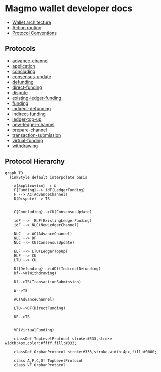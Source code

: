 # Magmo wallet developer docs

- [Wallet architecture](./structuring-the-wallet.md)
- [Action routing](./action-routing.md)
- [Protocol Conventions](./protocol-conventions.md)

## Protocols

- [advance-channel](../src/redux/protocols/advance-channel/readme.md)
- [application](../src/redux/protocols/application/readme.md)
- [concluding](../src/redux/protocols/concluding/readme.md)
- [consensus-update](../src/redux/protocols/consensus-update/readme.md)
- [defunding](../src/redux/protocols/defunding/readme.md)
- [direct-funding](../src/redux/protocols/direct-funding/readme.md)
- [dispute](../src/redux/protocols/dispute/readme.md)
- [existing-ledger-funding](../src/redux/protocols/existing-ledger-funding/readme.md)
- [funding](../src/redux/protocols/funding/readme.md)
- [indirect-defunding](../src/redux/protocols/indirect-defunding/readme.md)
- [indirect-funding](../src/redux/protocols/indirect-funding/readme.md)
- [ledger-top-up](../src/redux/protocols/ledger-top-up/readme.md)
- [new-ledger-channel](../src/redux/protocols/new-ledger-channel/readme.md)
- [prepare-channel](../src/redux/protocols/prepare-channel/readme.md)
- [transaction-submission](../src/redux/protocols/transaction-submission/readme.md)
- [virtual-funding](../src/redux/protocols/virtual-funding/readme.md)
- [withdrawing](../src/redux/protocols/withdrawing/readme.md)

<a name="hierarchy"></a>

## Protocol Hierarchy

```mermaid
graph TD
  linkStyle default interpolate basis

    A{Application}--> D
    F{Funding}--> idF(LedgerFunding)
    F --> AC(AdvanceChannel)
    D(Dispute)--> TS


    C{Concluding}-->CU(ConsensusUpdate)

    idF -->  ELF(ExistingLedgerFunding)
    idF --> NLC(NewLedgerChannel)

    NLC --> AC(AdvanceChannel)
    NLC --> DF
    NLC --> CU(ConsensusUpdate)

    ELF --> LTU(LedgerTopUp)
    ELF --> CU
    LTU --> CU

    Df{Defunding}-->idDf(IndirectDefunding)
    Df-->W(Withdrawing)

    Df-->TS(TransactionSubmission)

    W-->TS

    AC(AdvanceChannel)

    LTU-->DF(DirectFunding)

    DF-->TS


    VF(VirtualFunding)

    classDef TopLevelProtocol stroke:#333,stroke-width:4px,color:#ffff,fill:#333;

    classDef OrphanProtocol stroke:#333,stroke-width:4px,fill:#0000;

    class A,F,C,Df TopLevelProtocol
    class VF OrphanProtocol


```
